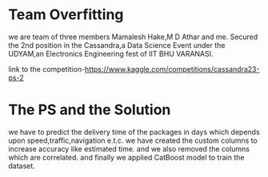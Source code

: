# Team Overfitting
we are team of three members Mamalesh Hake,M D Athar and me.
Secured the 2nd position in the Cassandra,a Data Science Event under the UDYAM,an Electronics Engineering fest of IIT BHU VARANASI.

link to the competition-https://www.kaggle.com/competitions/cassandra23-ps-2

# The PS and the Solution

we have to predict the delivery time of the packages in days which depends upon speed,traffic,navigation e.t.c.
we have created the custom columns to increase accuracy like estimated time.
and we also removed the columns which are correlated.
and finally we applied CatBoost model to train the dataset.
